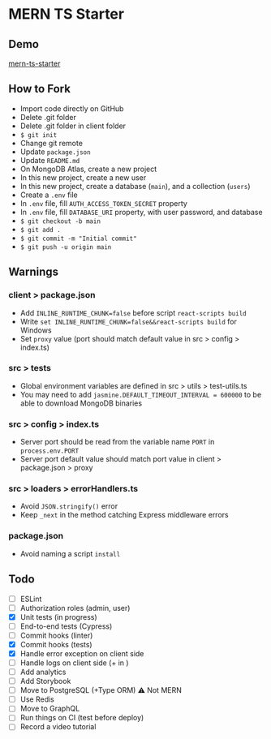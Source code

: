 # MERN TS Starter

## Demo

[mern-ts-starter](https://mern-ts-starter.herokuapp.com/)

## How to Fork

- Import code directly on GitHub
- Delete .git folder
- Delete .git folder in client folder
- `$ git init`
- Change git remote
- Update `package.json`
- Update `README.md`
- On MongoDB Atlas, create a new project
- In this new project, create a new user
- In this new project, create a database (`main`), and a collection (`users`)
- Create a `.env` file
- In `.env` file, fill `AUTH_ACCESS_TOKEN_SECRET` property
- In `.env` file, fill `DATABASE_URI` property, with user password, and database
- `$ git checkout -b main`
- `$ git add .`
- `$ git commit -m "Initial commit"`
- `$ git push -u origin main`

## Warnings

### client > package.json

- Add `INLINE_RUNTIME_CHUNK=false` before script `react-scripts build`
- Write `set INLINE_RUNTIME_CHUNK=false&&react-scripts build` for Windows
- Set `proxy` value (port should match default value in src > config > index.ts)

### src > tests

- Global environment variables are defined in src > utils > test-utils.ts
- You may need to add `jasmine.DEFAULT_TIMEOUT_INTERVAL = 600000` to be able to download MongoDB binaries

### src > config > index.ts

- Server port should be read from the variable name `PORT` in `process.env.PORT`
- Server port default value should match port value in client > package.json > proxy

### src > loaders > errorHandlers.ts

- Avoid `JSON.stringify()` error
- Keep `_next` in the method catching Express middleware errors

### package.json

- Avoid naming a script `install`

## Todo

- [ ] ESLint
- [ ] Authorization roles (admin, user)
- [x] Unit tests (in progress)
- [ ] End-to-end tests (Cypress)
- [ ] Commit hooks (linter)
- [x] Commit hooks (tests)
- [x] Handle error exception on client side
- [ ] Handle logs on client side (+ in <ErrorBoundary />)
- [ ] Add analytics
- [ ] Add Storybook
- [ ] Move to PostgreSQL (+Type ORM) ⚠️ Not MERN
- [ ] Use Redis
- [ ] Move to GraphQL
- [ ] Run things on CI (test before deploy)
- [ ] Record a video tutorial

